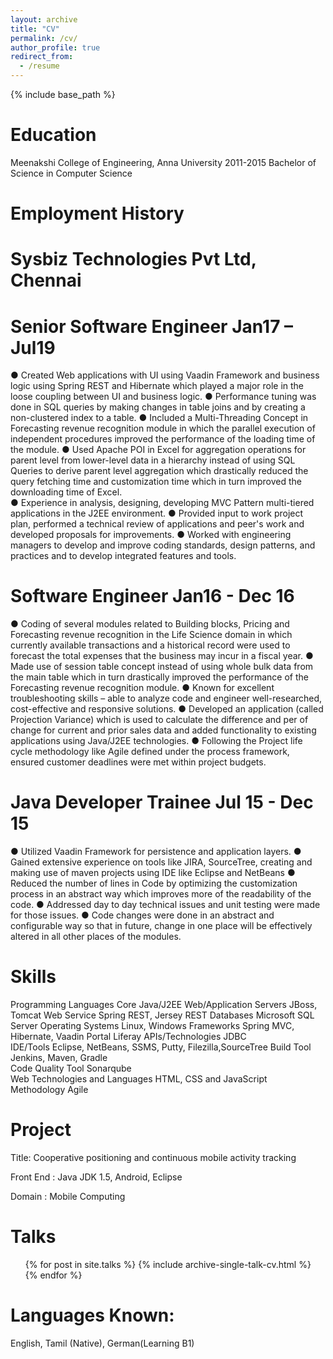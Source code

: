 ```yaml
---
layout: archive
title: "CV"
permalink: /cv/
author_profile: true
redirect_from:
  - /resume
---
```


{% include base_path %}

Education
======
Meenakshi College of Engineering, Anna University                                       2011-2015
Bachelor of Science in Computer Science


Employment History
========
Sysbiz Technologies Pvt Ltd, Chennai
======

Senior Software Engineer                                                                                       Jan17 – Jul19
=========

●	Created Web applications with UI using Vaadin Framework and business logic using Spring REST and Hibernate which played a major role in the loose coupling between UI and business logic.
●	Performance tuning was done in SQL queries by making changes in table joins and by creating a non-clustered index to a table.
●	Included a Multi-Threading Concept in Forecasting revenue recognition module in which the parallel execution of independent procedures improved the performance of the loading time of the module.
●	Used Apache POI in Excel for aggregation operations for parent level from lower-level data in a hierarchy instead of using SQL Queries to derive parent level aggregation which drastically reduced the query fetching time and customization time which in turn improved the downloading time of Excel.   
●	Experience in analysis, designing, developing MVC Pattern multi-tiered applications in the J2EE environment.
●	Provided input to work project plan, performed a technical review of applications and peer's work and developed proposals for improvements.
●	Worked with engineering managers to develop and improve coding standards, design patterns, and practices and to develop integrated features and tools.

Software Engineer                                                                                                    Jan16 - Dec 16
=========

●	Coding of several modules related to Building blocks, Pricing and Forecasting revenue recognition in the Life Science domain in which currently available transactions and a historical record were used to forecast the total expenses that the business may incur in a fiscal year.
●	Made use of session table concept instead of using whole bulk data from the main table which in turn drastically improved the performance of the Forecasting revenue recognition module.
●	Known for excellent troubleshooting skills – able to analyze code and engineer well-researched, cost-effective and responsive solutions.
●	Developed an application (called Projection Variance)  which is used to calculate the difference and per of change for current and prior sales data and added functionality to existing applications using Java/J2EE technologies.
●	Following the Project life cycle methodology like Agile defined under the process framework, ensured customer deadlines were met within project budgets.

Java Developer Trainee 						                                                                                	Jul 15 - Dec 15
========

●	Utilized Vaadin Framework for persistence and application layers.
●	Gained extensive experience on tools like JIRA, SourceTree, creating and making use of maven projects using IDE like Eclipse and NetBeans 
●	Reduced the number of lines in Code by optimizing the customization process in an abstract way which improves more of the readability of the code.
●	Addressed day to day technical issues and unit testing were made for those issues.
●	Code changes were done in an abstract and configurable way so that in future, change in one place will be effectively altered in all other places of the modules.



  
Skills
======
Programming Languages                         Core Java/J2EE
Web/Application Servers						  JBoss, Tomcat
Web Service 								  Spring REST, Jersey REST
Databases 									  Microsoft SQL Server
Operating Systems							  Linux, Windows
Frameworks									  Spring MVC, Hibernate, Vaadin
Portal										  Liferay
APIs/Technologies							  JDBC 										   
IDE/Tools									  Eclipse, NetBeans, SSMS, Putty, Filezilla,SourceTree
Build Tool                                    Jenkins, Maven, Gradle                 
Code Quality Tool                             Sonarqube            
Web Technologies and Languages				  HTML, CSS and JavaScript		   
Methodology                                   Agile



Project
======

Title: Cooperative positioning and continuous mobile activity tracking	                   

Front End	:  Java JDK 1.5, Android, Eclipse

Domain            	:   Mobile Computing

  
Talks
======
  <ul>{% for post in site.talks %}
    {% include archive-single-talk-cv.html %}
  {% endfor %}</ul>
  
Languages Known: 
======
English, Tamil (Native), German(Learning B1)
